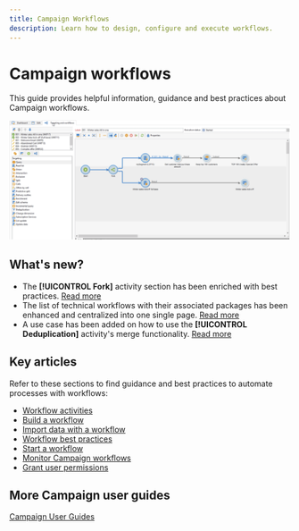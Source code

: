 ```yaml
---
title: Campaign Workflows
description: Learn how to design, configure and execute workflows.
---
```


# Campaign workflows

This guide provides helpful information, guidance and best practices about Campaign workflows.

![](assets/ac-wf.png)

## What's new?

* The **[!UICONTROL Fork]** activity section has been enriched with best practices. [Read more](using/fork.md)
* The list of technical workflows with their associated packages has been enhanced and centralized into one single page. [Read more](about-technical-workflows.md)
* A use case has been added on how to use the **[!UICONTROL Deduplication]** activity's merge functionality. [Read more](deduplication-merge.md)

## Key articles

Refer to these sections to find guidance and best practices to automate processes with workflows:

* [Workflow activities](how-to-use-workflow-data.md)
* [Build a workflow](building-a-workflow.md)
* [Import data with a workflow](../../platform/using/import-export-workflows.md)
* [Workflow best practices](workflow-best-practices.md)
* [Start a workflow](starting-a-workflow.md)
* [Monitor Campaign workflows](monitoring-workflow-execution.md)
* [Grant user permissions](managing-rights.md)

## More Campaign user guides

[Campaign User Guides](../../campaign-classic-home.md)
